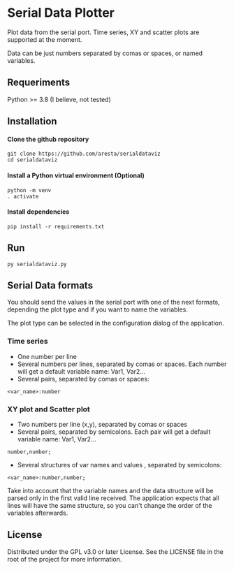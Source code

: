 # Serial Data Plotter
Plot data from the serial port. Time series, XY and scatter plots are supported at the moment.

Data can be just numbers separated by comas or spaces, or named variables.



## Requeriments
Python >= 3.8   (I believe, not tested)

## Installation
#### Clone the github repository
```
git clone https://github.com/aresta/serialdataviz
cd serialdataviz
```
#### Install a Python virtual environment (Optional)
```
python -m venv 
. activate
```
#### Install dependencies
```
pip install -r requirements.txt
```

## Run
```
py serialdataviz.py
```

## Serial Data formats
You should send the values in the serial port with one of the next formats, depending the plot type and if you want to name the variables.

The plot type can be selected in the configuration dialog of the application.
### Time series
- One number per line
- Several numbers per lines, separated by comas or spaces. Each number will get a default variable name: Var1, Var2...
- Several pairs, separated by comas or spaces:  
```
<var_name>:number
```

### XY plot and Scatter plot
- Two numbers per line (x,y), separated by comas or spaces
- Several pairs, separated by semicolons. Each pair will get a default variable name: Var1, Var2...
```
number,number;
```
- Several structures of var names and values , separated by semicolons:
```
<var_name>:number,number;
```

Take into account that the variable names and the data structure will be parsed only in the first valid line received.  The application expects that all lines will have the same structure, so you can't change the order of the variables afterwards.




## License
Distributed under the GPL v3.0 or later License. See the LICENSE file in the root of the project for more information.






